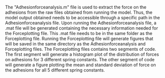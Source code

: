 The "Adhesionforceanalysis.m" file is used to extract the force on the adhesions from the raw files obtained from running the model. 
Thus, the model output obtained needs to be accessible through a specific path in the Adhesionforceanalysis file.
Upon running the Adhesionforceanalysis file, a .mat file will be generated containing the necessary information needed for the Forceplotting file. 
This .mat file needs to be in the same folder as the Forceplotting file. 
Running the Forceplotting file will generate figures that will be saved in the same directory as the Adhesionforceanalysis and Forceplotting files. The Forceplotting files contains two segments of code. The first segment will generate a histogram plot of the distribution of forces on adhesions for 3 different spring constants. The other segment of code will generate a figure plotting the mean and standard deviation of force on the adhesions for all 5 different spring constants. 
